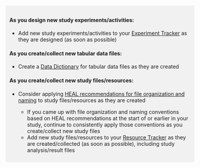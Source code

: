 <div markdown="1" style="background-color:rgba(0, 0, 0, 0.0470588); text-align:left; vertical-align: top; padding:10px 10px; margin-bottom: 10px;">

#### As you design new study experiments/activities:
* Add new study experiments/activities to your [Experiment Tracker](../../terms/index.md#experiment-tracker) as they are designed (as soon as possible)
#### As you create/collect new tabular data files:
* Create a [Data Dictionary](../../terms/index.md#data-dictionary) for tabular data files as they are created
#### As you create/collect new study files/resources: 
* Consider applying [HEAL recommendations for file organization and naming](../../file-o-and-n/index.md) to study files/resources as they are created
  * If you came up with file organization and naming conventions based on HEAL recommendations at the start of or earlier in your study, continue to consistently apply those conventions as you create/collect new study files
  * Add new study files/resources to your [Resource Tracker](../../terms/index.md#resource-tracker) as they are created/collected (as soon as possible), including study analysis/result files

  </div>